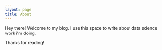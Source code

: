 ```yaml
---
layout: page
title: About
---
```


<p class="message">
  Hey there! Welcome to my blog. I use this space to write about data science work i'm doing.
</p>

Thanks for reading!
